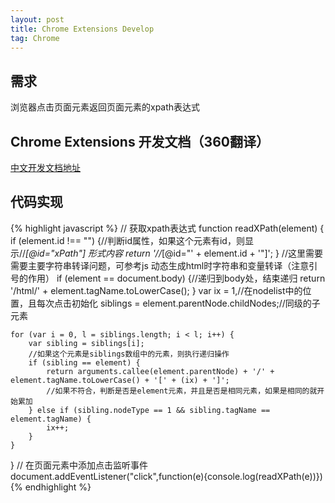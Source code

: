 ```yaml
---
layout: post
title: Chrome Extensions Develop
tag: Chrome
---
```


## 需求
浏览器点击页面元素返回页面元素的xpath表达式

## Chrome Extensions 开发文档（360翻译）
[中文开发文档地址](http://open.chrome.360.cn/extension_dev/overview.html)
## 代码实现

{% highlight javascript %}
// 获取xpath表达式
function readXPath(element) {
    if (element.id !== "") {//判断id属性，如果这个元素有id，则显 示//*[@id="xPath"]  形式内容
        return '//*[@id=\"' + element.id + '\"]';
    }
    //这里需要需要主要字符串转译问题，可参考js 动态生成html时字符串和变量转译（注意引号的作用）
    if (element == document.body) {//递归到body处，结束递归
        return '/html/' + element.tagName.toLowerCase();
    }
    var ix = 1,//在nodelist中的位置，且每次点击初始化
         siblings = element.parentNode.childNodes;//同级的子元素
 
    for (var i = 0, l = siblings.length; i < l; i++) {
        var sibling = siblings[i];
        //如果这个元素是siblings数组中的元素，则执行递归操作
        if (sibling == element) {
            return arguments.callee(element.parentNode) + '/' + element.tagName.toLowerCase() + '[' + (ix) + ']';
            //如果不符合，判断是否是element元素，并且是否是相同元素，如果是相同的就开始累加
        } else if (sibling.nodeType == 1 && sibling.tagName == element.tagName) {
            ix++;
        }
    }
}
// 在页面元素中添加点击监听事件
document.addEventListener("click",function(e){console.log(readXPath(e))})
{% endhighlight %}